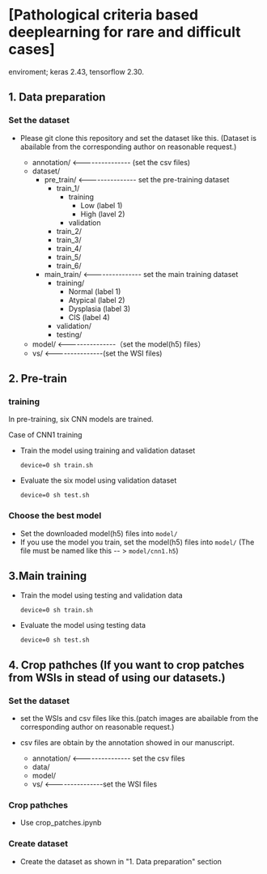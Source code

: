 # [Pathological criteria based deeplearning for rare and difficult cases]


enviroment; keras 2.43, tensorflow 2.30. 

## 1. Data preparation
### Set the dataset
- Please git clone this repository and set the dataset like this.
  (Dataset is abailable from the corresponding author on reasonable request.)
     
    - annotation/    <--------------- (set the csv files)
    - dataset/
        - pre_train/    <--------------- set the pre-training dataset
            - train_1/
                - training
                    - Low (label 1)
                    - High (lavel 2)
                - validation
            - train_2/
            - train_3/
            - train_4/
            - train_5/
            - train_6/
        - main_train/    <--------------- set the main training dataset
            - training/
                - Normal (label 1)
                - Atypical (label 2)
                - Dysplasia (label 3)
                - CIS (label 4)
            - validation/
            - testing/
    - model/    <---------------（set the model(h5) files）
    - vs/    <---------------(set the WSI files)

## 2. Pre-train
### training
In pre-training, six CNN models are trained. 

Case of CNN1 training
- Train the model using training and validation dataset
    ```
    device=0 sh train.sh
    ```
- Evaluate the six model using validation dataset
    ```
    device=0 sh test.sh
    ```
### Choose the best model
- Set the downloaded model(h5) files  into ```model/```
- If you use the model you train, set the model(h5) files into ```model/``` (The file must be named like this -- > ```model/cnn1.h5```)


## 3.Main training
- Train the model using testing and validation data 
    ```
    device=0 sh train.sh
    ```
- Evaluate the model using testing data
    ```
    device=0 sh test.sh
    ```

## 4. Crop pathches (If you want to crop patches from WSIs in stead of using our datasets.)
### Set the dataset
- set the WSIs and csv files like this.(patch images are abailable from the corresponding author on reasonable request.)
- csv files are obtain by the annotation showed in our manuscript.
     
    - annotation/  <--------------- set the csv files
    - data/
    - model/
    - vs/  <---------------set the WSI files
    
### Crop pathches
- Use crop_patches.ipynb

### Create dataset
- Create the dataset as shown in "1. Data preparation" section
